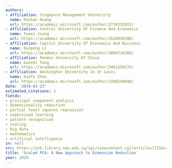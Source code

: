 ```yaml
---
authors:
- affiliation: Singapore Management University
  name: Dashan Huang
  url: https://academic.microsoft.com/author/2734332915/
- affiliation: Central University Of Finance And Economics
  name: Fuwei Jiang
  url: https://academic.microsoft.com/author/2620030200/
- affiliation: Capital University Of Economics And Business
  name: Kunpeng Li
  url: https://academic.microsoft.com/author/3064718368/
- affiliation: Renmin University Of China
  name: Guoshi Tong
  url: https://academic.microsoft.com/author/2461350175/
- affiliation: Washington University In St Louis
  name: Guofu Zhou
  url: https://academic.microsoft.com/author/2208249848/
date: '2019-03-23'
estimated_citations: 1
fields:
- principal component analysis
- dimensionality reduction
- partial least squares regression
- supervised learning
- pattern recognition
- scaling
- big data
- mathematics
- artificial intelligence
in: null
src: https://ink.library.smu.edu.sg/cgi/viewcontent.cgi?article=7215&context=lkcsb_research
title: 'Scaled PCA: A New Approach to Dimension Reduction'
year: 2019
---
```

